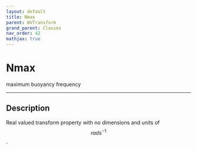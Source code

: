 ```yaml
---
layout: default
title: Nmax
parent: WVTransform
grand_parent: Classes
nav_order: 42
mathjax: true
---
```


#  Nmax

maximum buoyancy frequency


---

## Description
Real valued transform property with no dimensions and units of $$rad s^{-1}$$.

